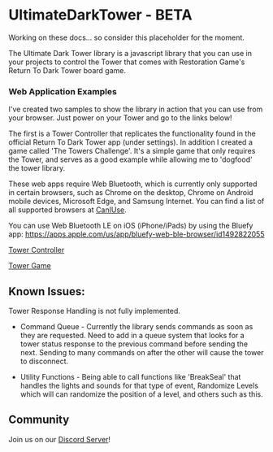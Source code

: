 # UltimateDarkTower - BETA

Working on these docs... so consider this placeholder for the moment.

The Ultimate Dark Tower library is a javascript library that you can use in your projects to control the Tower that comes with Restoration Game's Return To Dark Tower board game.

### Web Application Examples

I've created two samples to show the library in action that you can use from your browser. Just power on your Tower and go to the links below!

The first is a Tower Controller that replicates the functionality found in the official Return To Dark Tower app (under settings). In addition I created a game called 'The Towers Challenge'. It's a simple game that only requires the Tower, and serves as a good example while allowing me to 'dogfood' the tower library.

These web apps require Web Bluetooth, which is currently only supported in certain browsers, such as Chrome on the desktop, Chrome on Android mobile devices, Microsoft Edge, and Samsung Internet. You can find a list of all supported browsers at [CanIUse](https://caniuse.com/?search=web%20bluetooth).

You can use Web Bluetooth LE on iOS (iPhone/iPads) by using the Bluefy app:
https://apps.apple.com/us/app/bluefy-web-ble-browser/id1492822055

[Tower Controller](https://chessmess.github.io/UltimateDarkTower/dist/examples/controller/TowerController.html)

[Tower Game](https://chessmess.github.io/UltimateDarkTower/dist/examples/game/TowerGame.html)

## Known Issues:

Tower Response Handling is not fully implemented.

-   Command Queue - Currently the library sends commands as soon as they are requested. Need to add in a queue system that looks for a tower status response to the previous command before sending the next. Sending to many commands on after the other will cause the tower to disconnect.

-   Utility Functions - Being able to call functions like 'BreakSeal' that handles the lights and sounds for that type of event, Randomize Levels which will can randomize the position of a level, and others such as this.

## Community

Join us on our [Discord Server](https://discord.com/channels/722465956265197618/1167555008376610945/1167842435766952158)!
